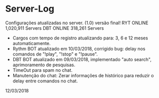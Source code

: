 # Server-Log
Configurações atualizadas no server. (1.0)
versão final!
RYT ONLINE
1,020,911 Servers
DBT ONLINE
318,261 Servers
- Cargos com tempo de registro atualizando para: 3, 6 e 12 meses automaticamente.
- Rythm BOT atualizado em 10/03/2018, corrigido bug: delay nos comandos de "!play", "!stop" e "!pause".
- DBT BOT atualizado em 09/03/2018, implementado "auto search", aprimoramento de pesquisas.
- TimeOut para spam no chat.
- Manutenção do chat: Zerar informações de histórico para reduzir o delay entre comandos no chat.

12/03/2018
